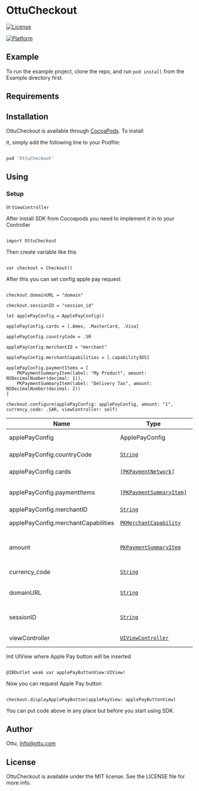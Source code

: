 
# OttuCheckout


[![License](https://img.shields.io/cocoapods/l/OttuCheckout.svg?style=flat)](https://cocoapods.org/pods/OttuCheckout)

[![Platform](https://img.shields.io/cocoapods/p/OttuCheckout.svg?style=flat)](https://cocoapods.org/pods/OttuCheckout)

  

## Example

  

To run the example project, clone the repo, and run `pod install` from the Example directory first.

  

## Requirements

  

## Installation

  

OttuCheckout is available through [CocoaPods](https://cocoapods.org). To install

it, simply add the following line to your Podfile:

  

```ruby

pod 'OttuCheckout'

```

  

  

## Using

  

### Setup

in `ViewController`

  

After install SDK from  Cocoapods you need to implement it in to your Controller

```

import OttuCheckout

```

Then create variable like this

```

var checkout = Checkout()

```

After this you can set config apple pay request

```

checkout.domainURL = "domain"

checkout.sessionID = "session_id"

let applePayConfig = ApplePayConfig()

applePayConfig.cards = [.Amex, .MasterCard, .Visa]

applePayConfig.countryCode = .SR

applePayConfig.merchantID = "merchant"

applePayConfig.merchantCapabilities = [.capability3DS]

applePayConfig.paymentItems = [
    PKPaymentSummaryItem(label: "My Product", amount: NSDecimalNumber(decimal: 1)),
    PKPaymentSummaryItem(label: "Delivery Tax", amount: NSDecimalNumber(decimal: 2))
]

checkout.configure(applePayConfig: applePayConfig, amount: "1", currency_code: .SAR, viewController: self)

```


| Name | Type |  Description | Defualt |
|--|--|--|--|
|applePayConfig|ApplePayConfig|Mandatory params to initiate ApplePay|no|
| applePayConfig.countryCode | [`String`](https://developer.apple.com/documentation/passkit/pkpaymentrequest/1619246-countrycode) |The two-letter ISO 3166 country code. | .SR |
| applePayConfig.cards | [`[PKPaymentNetwork]`](https://developer.apple.com/documentation/passkit/pkpaymentrequest/1619329-supportednetworks) |List of available payment methods that are supported by Apple Pay. | [.Amex, .Visa, .MasterCard] |
| applePayConfig.paymentItems | [`[PKPaymentSummaryItem]`](https://developer.apple.com/documentation/passkit/pkpaymentrequest/1619231-paymentsummaryitems) |An array of payment summary item objects that summarize the amount of the payment. | no |
| applePayConfig.merchantID | [`String`](https://developer.apple.com/documentation/passkit/pkpaymentrequest/1619246-countrycode) |Your merchant identifier. | no |
| applePayConfig.merchantCapabilities | [`PKMerchantCapability`](https://developer.apple.com/documentation/passkit/pkmerchantcapability/) |Capabilities for processing payment. | [.capability3DS] |
| amount | [`PKPaymentSummaryItem`](https://developer.apple.com/documentation/passkit/pkpaymentsummaryitem) |An object that defines a summary item in a payment request—for example, total, tax, discount, or grand total. | no |
| currency_code | [`String`](https://developer.apple.com/documentation/passkit/pkpaymentrequest/1619246-countrycode) |The three-letter ISO 4217 currency code. | no |
| domainURL | [`String`](https://developer.apple.com/documentation/passkit/pkpaymentrequest/1619246-countrycode) | API pay url, where payment shall be confirmed against Apple Pay token | no |
| sessionID | [`String`](https://developer.apple.com/documentation/passkit/pkpaymentrequest/1619246-countrycode) | Specified token which you need to get here https://docs.ottu.com/#/sessionAPI | no |
| viewController | [`UIViewController`](https://developer.apple.com/documentation/uikit/uiviewcontroller) | ViewController wich using Checkout class | no |


  

  

Init UIView where Apple Pay button will be inserted

```

@IBOutlet weak var applePayButtonView:UIView!

```

Now you can request Apple Pay button

```

checkout.displayApplePayButton(applePayView: applePayButtonView)

```

  

You can put code above in any place but before you start using SDK.

  



## Author

  

Ottu,    [Info@ottu.com](mailto:Info@ottu.com)

  

## License

  

OttuCheckout is available under the MIT license. See the LICENSE file for more info.
